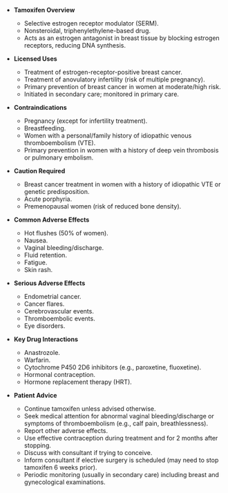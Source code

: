 - **Tamoxifen Overview**
  - Selective estrogen receptor modulator (SERM).
  - Nonsteroidal, triphenylethylene-based drug.
  - Acts as an estrogen antagonist in breast tissue by blocking estrogen receptors, reducing DNA synthesis.

- **Licensed Uses**
  - Treatment of estrogen-receptor-positive breast cancer.
  - Treatment of anovulatory infertility (risk of multiple pregnancy).
  - Primary prevention of breast cancer in women at moderate/high risk.
  - Initiated in secondary care; monitored in primary care.

- **Contraindications**
  - Pregnancy (except for infertility treatment).
  - Breastfeeding.
  - Women with a personal/family history of idiopathic venous thromboembolism (VTE).
  - Primary prevention in women with a history of deep vein thrombosis or pulmonary embolism.

- **Caution Required**
  - Breast cancer treatment in women with a history of idiopathic VTE or genetic predisposition.
  - Acute porphyria.
  - Premenopausal women (risk of reduced bone density).

- **Common Adverse Effects**
  - Hot flushes (50% of women).
  - Nausea.
  - Vaginal bleeding/discharge.
  - Fluid retention.
  - Fatigue.
  - Skin rash.

- **Serious Adverse Effects**
  - Endometrial cancer.
  - Cancer flares.
  - Cerebrovascular events.
  - Thromboembolic events.
  - Eye disorders.

- **Key Drug Interactions**
  - Anastrozole.
  - Warfarin.
  - Cytochrome P450 2D6 inhibitors (e.g., paroxetine, fluoxetine).
  - Hormonal contraception.
  - Hormone replacement therapy (HRT).

- **Patient Advice**
  - Continue tamoxifen unless advised otherwise.
  - Seek medical attention for abnormal vaginal bleeding/discharge or symptoms of thromboembolism (e.g., calf pain, breathlessness).
  - Report other adverse effects.
  - Use effective contraception during treatment and for 2 months after stopping.
  - Discuss with consultant if trying to conceive.
  - Inform consultant if elective surgery is scheduled (may need to stop tamoxifen 6 weeks prior).
  - Periodic monitoring (usually in secondary care) including breast and gynecological examinations.